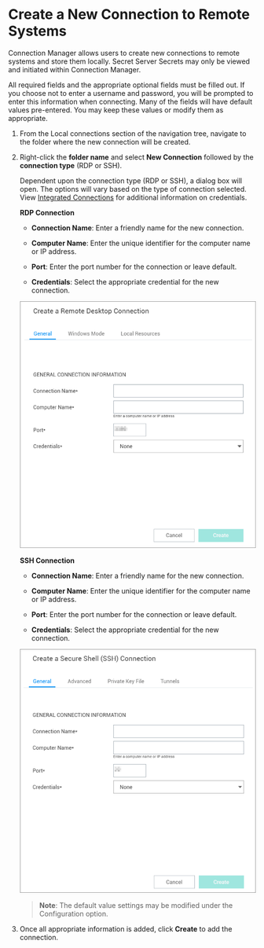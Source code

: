 [title]: # (Connection to Remote Systems)
[tags]: # (connection, remote)
[priority]: # (503)
# Create a New Connection to Remote Systems

Connection Manager allows users to create new connections to remote systems and store them locally. Secret Server Secrets may only be viewed and initiated within Connection Manager.

All required fields and the appropriate optional fields must be filled out. If you choose not to enter a username and password, you will be prompted to enter this information when connecting. Many of the fields will have default values pre-entered. You may keep these values or modify them as appropriate.

1. From the Local connections section of the navigation tree, navigate to the folder where the new connection will be created.
1. Right-click the __folder name__ and select __New Connection__ followed by the __connection type__ (RDP or SSH).

   Dependent upon the connection type (RDP or SSH), a dialog box will open. The options will vary based on the type of connection selected. View [Integrated Connections](../integrated-conn/index.md) for additional information on credentials.

   __RDP Connection__

      * __Connection Name__: Enter a friendly name for the new connection.

      * __Computer Name__: Enter the unique identifier for the computer name or IP address.

      * __Port__: Enter the port number for the connection or leave default.

      * __Credentials__: Select the appropriate credential for the new connection.

   ![RDP](images/remote-1.png "RDP Connection page")

   __SSH Connection__

      * __Connection Name__: Enter a friendly name for the new connection.

      * __Computer Name__: Enter the unique identifier for the computer name or IP address.

      * __Port__: Enter the port number for the connection or leave default.

      * __Credentials__: Select the appropriate credential for the new connection.

   ![SSH](images/remote-2.png "SSH Connection page")

   >**Note**: The default value settings may be modified under the Configuration option.
1. Once all appropriate information is added, click __Create__ to add the connection.
